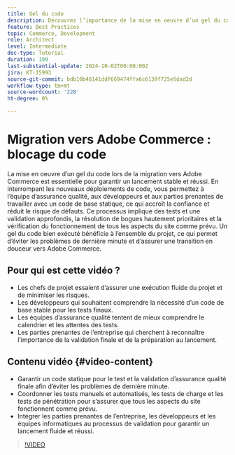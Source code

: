 ```yaml
---
title: Gel du code
description: Découvrez l’importance de la mise en oeuvre d’un gel du code lors de votre migration vers Adobe Commerce. Assurez la stabilité, la confiance et le lancement réussi en suivant les bonnes pratiques en matière d’assurance qualité, de test et de validation.
feature: Best Practices
topic: Commerce, Development
role: Architect
level: Intermediate
doc-type: Tutorial
duration: 199
last-substantial-update: 2024-10-02T00:00:00Z
jira: KT-15993
source-git-commit: bdb10b48141ddf669474ffa6c6139f725e5dad2d
workflow-type: tm+mt
source-wordcount: '228'
ht-degree: 0%

---
```



# Migration vers Adobe Commerce : blocage du code

La mise en oeuvre d’un gel du code lors de la migration vers Adobe Commerce est essentielle pour garantir un lancement stable et réussi. En interrompant les nouveaux déploiements de code, vous permettez à l’équipe d’assurance qualité, aux développeurs et aux parties prenantes de travailler avec un code de base statique, ce qui accroît la confiance et réduit le risque de défauts. Ce processus implique des tests et une validation approfondis, la résolution de bogues hautement prioritaires et la vérification du fonctionnement de tous les aspects du site comme prévu. Un gel du code bien exécuté bénéficie à l’ensemble du projet, ce qui permet d’éviter les problèmes de dernière minute et d’assurer une transition en douceur vers Adobe Commerce.


## Pour qui est cette vidéo ?

* Les chefs de projet essaient d’assurer une exécution fluide du projet et de minimiser les risques.
* Les développeurs qui souhaitent comprendre la nécessité d’un code de base stable pour les tests finaux.
* Les équipes d’assurance qualité tentent de mieux comprendre le calendrier et les attentes des tests.
* Les parties prenantes de l’entreprise qui cherchent à reconnaître l’importance de la validation finale et de la préparation au lancement.

## Contenu vidéo {#video-content}

* Garantir un code statique pour le test et la validation d’assurance qualité finale afin d’éviter les problèmes de dernière minute.
* Coordonner les tests manuels et automatisés, les tests de charge et les tests de pénétration pour s’assurer que tous les aspects du site fonctionnent comme prévu.
* Intégrer les parties prenantes de l’entreprise, les développeurs et les équipes informatiques au processus de validation pour garantir un lancement fluide et réussi.

>[!VIDEO](https://video.tv.adobe.com/v/3432965/?learn=on)
